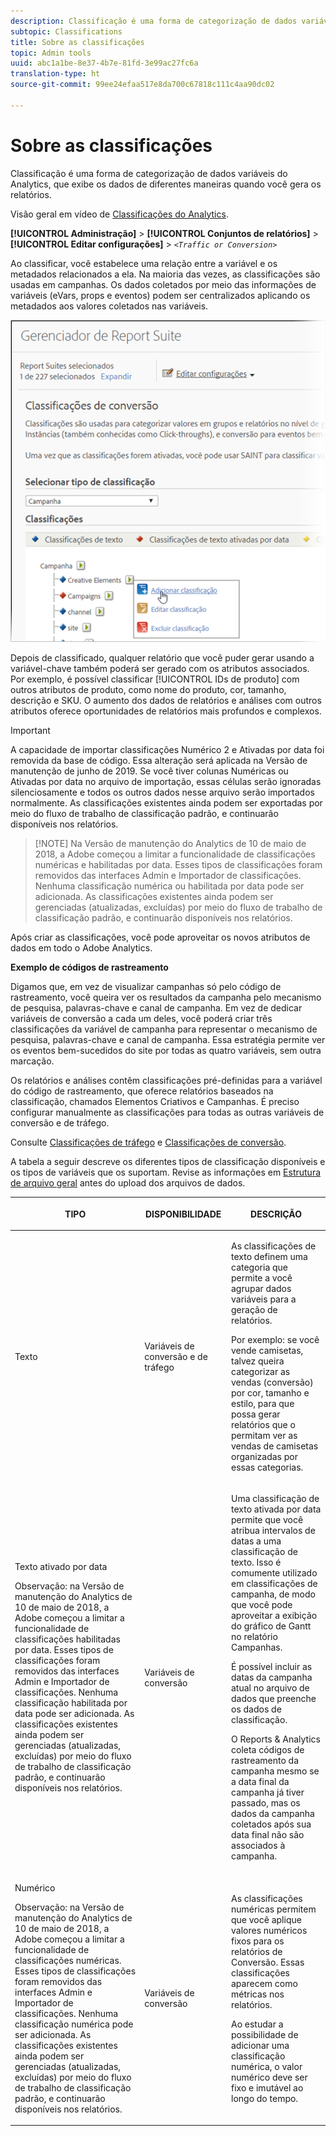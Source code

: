 ```yaml
---
description: Classificação é uma forma de categorização de dados variáveis do Analytics, que exibe os dados de diferentes maneiras quando você gera os relatórios.
subtopic: Classifications
title: Sobre as classificações
topic: Admin tools
uuid: abc1a1be-8e37-4b7e-81fd-3e99ac27fc6a
translation-type: ht
source-git-commit: 99ee24efaa517e8da700c67818c111c4aa90dc02

---
```



# Sobre as classificações

Classificação é uma forma de categorização de dados variáveis do Analytics, que exibe os dados de diferentes maneiras quando você gera os relatórios.

Visão geral em vídeo de [Classificações do Analytics](https://video.tv.adobe.com/v/16853/?captions=por_br).

**[!UICONTROL Administração]** > **[!UICONTROL Conjuntos de relatórios]** > **[!UICONTROL Editar configurações]** > *`<Traffic or Conversion>`*

Ao classificar, você estabelece uma relação entre a variável e os metadados relacionados a ela. Na maioria das vezes, as classificações são usadas em campanhas. Os dados coletados por meio das informações de variáveis (eVars, props e eventos) podem ser centralizados aplicando os metadados aos valores coletados nas variáveis.

![Informações da etapa](assets/sub_class_create.png)

Depois de classificado, qualquer relatório que você puder gerar usando a variável-chave também poderá ser gerado com os atributos associados. Por exemplo, é possível classificar [!UICONTROL IDs de produto] com outros atributos de produto, como nome do produto, cor, tamanho, descrição e SKU. O aumento dos dados de relatórios e análises com outros atributos oferece oportunidades de relatórios mais profundos e complexos.

>[!IMPORTANT]
>
>A capacidade de importar classificações Numérico 2 e Ativadas por data foi removida da base de código. Essa alteração será aplicada na Versão de manutenção de junho de 2019. Se você tiver colunas Numéricas ou Ativadas por data no arquivo de importação, essas células serão ignoradas silenciosamente e todos os outros dados nesse arquivo serão importados normalmente. As classificações existentes ainda podem ser exportadas por meio do fluxo de trabalho de classificação padrão, e continuarão disponíveis nos relatórios.

> [!NOTE] Na Versão de manutenção do Analytics de 10 de maio de 2018, a Adobe começou a limitar a funcionalidade de classificações numéricas e habilitadas por data. Esses tipos de classificações foram removidos das interfaces Admin e Importador de classificações. Nenhuma classificação numérica ou habilitada por data pode ser adicionada. As classificações existentes ainda podem ser gerenciadas (atualizadas, excluídas) por meio do fluxo de trabalho de classificação padrão, e continuarão disponíveis nos relatórios.

Após criar as classificações, você pode aproveitar os novos atributos de dados em todo o Adobe Analytics.

**Exemplo de códigos de rastreamento**

Digamos que, em vez de visualizar campanhas só pelo código de rastreamento, você queira ver os resultados da campanha pelo mecanismo de pesquisa, palavras-chave e canal de campanha. Em vez de dedicar variáveis de conversão a cada um deles, você poderá criar três classificações da variável de campanha para representar o mecanismo de pesquisa, palavras-chave e canal de campanha. Essa estratégia permite ver os eventos bem-sucedidos do site por todas as quatro variáveis, sem outra marcação.

Os relatórios e análises contêm classificações pré-definidas para a variável do código de rastreamento, que oferece relatórios baseados na classificação, chamados Elementos Criativos e Campanhas. É preciso configurar manualmente as classificações para todas as outras variáveis de conversão e de tráfego.

Consulte [Classificações de tráfego](/help/admin/admin/c-traffic-variables/traffic-classifications.md) e [Classificações de conversão](https://marketing.adobe.com/resources/help/pt_BR/reference/conversion_classifications.html).

A tabela a seguir descreve os diferentes tipos de classificação disponíveis e os tipos de variáveis que os suportam. Revise as informações em  [Estrutura de arquivo geral](/help/components/c-classifications2/c-classifications-importer/c-saint-data-files.md) antes do upload dos arquivos de dados.

<table id="table_279728C28D9C40EE832ACC9F211B5F17"> 
 <thead> 
  <tr> 
   <th colname="col1" class="entry"> <p>TIPO </p> </th> 
   <th colname="col2" class="entry"> <p>DISPONIBILIDADE </p> </th> 
   <th colname="col3" class="entry"> <p>DESCRIÇÃO </p> </th> 
  </tr> 
 </thead>
 <tbody> 
  <tr> 
   <td colname="col1"> <p> <span class="wintitle"> Texto</span> </p> </td> 
   <td colname="col2"> <p>Variáveis de conversão e de tráfego </p> </td> 
   <td colname="col3"> <p>As classificações de texto definem uma categoria que permite a você agrupar dados variáveis para a geração de relatórios. </p> <p>Por exemplo: se você vende camisetas, talvez queira categorizar as vendas (conversão) por cor, tamanho e estilo, para que possa gerar relatórios que o permitam ver as vendas de camisetas organizadas por essas categorias. </p> </td> 
  </tr> 
  <tr> 
   <td colname="col1"> <p> <span class="wintitle"> Texto ativado por data</span> </p> <p>Observação: na Versão de manutenção do Analytics de 10 de maio de 2018, a Adobe começou a limitar a funcionalidade de classificações habilitadas por data. Esses tipos de classificações foram removidos das interfaces Admin e Importador de classificações. Nenhuma classificação habilitada por data pode ser adicionada. As classificações existentes ainda podem ser gerenciadas (atualizadas, excluídas) por meio do fluxo de trabalho de classificação padrão, e continuarão disponíveis nos relatórios. </p> </td> 
   <td colname="col2"> <p>Variáveis de conversão </p> </td> 
   <td colname="col3"> <p>Uma classificação de texto ativada por data permite que você atribua intervalos de datas a uma classificação de texto. Isso é comumente utilizado em classificações de campanha, de modo que você pode aproveitar a exibição do gráfico de Gantt no relatório <span class="wintitle">Campanhas</span>. </p> <p>É possível incluir as datas da campanha atual no arquivo de dados que preenche os dados de classificação. </p> <p>O Reports &amp; Analytics coleta códigos de rastreamento da campanha mesmo se a data final da campanha já tiver passado, mas os dados da campanha coletados após sua data final não são associados à campanha. </p> </td> 
  </tr> 
  <tr> 
   <td colname="col1"> <p> <span class="wintitle"> Numérico</span> <p>Observação: na Versão de manutenção do Analytics de 10 de maio de 2018, a Adobe começou a limitar a funcionalidade de classificações numéricas. Esses tipos de classificações foram removidos das interfaces Admin e Importador de classificações. Nenhuma classificação numérica pode ser adicionada. As classificações existentes ainda podem ser gerenciadas (atualizadas, excluídas) por meio do fluxo de trabalho de classificação padrão, e continuarão disponíveis nos relatórios. </p> </p> </td> 
   <td colname="col2"> <p>Variáveis de conversão </p> </td> 
   <td colname="col3"> <p>As classificações numéricas permitem que você aplique valores numéricos fixos para os relatórios de <span class="wintitle">Conversão</span>. Essas classificações aparecem como métricas nos relatórios. </p> <p>Ao estudar a possibilidade de adicionar uma classificação <span class="wintitle">numérica</span>, o valor numérico deve ser fixo e imutável ao longo do tempo. </p> </td> 
  </tr> 
 </tbody> 
</table>

